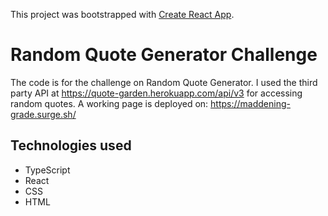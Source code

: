 This project was bootstrapped with [Create React App](https://github.com/facebook/create-react-app).

# Random Quote Generator Challenge

The code is for the challenge on Random Quote Generator. I used the third party API at https://quote-garden.herokuapp.com/api/v3 for accessing random quotes. A working page is deployed on: https://maddening-grade.surge.sh/

## Technologies used

- TypeScript
- React
- CSS
- HTML
